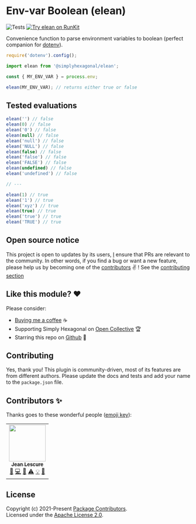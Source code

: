 # Env-var Boolean (elean)
![Tests](https://github.com/simplyhexagonal/elean/workflows/tests/badge.svg)
[![Try elean on RunKit](https://badge.runkitcdn.com/@simplyhexagonal/elean.svg)](https://npm.runkit.com/@simplyhexagonal/elean)

Convenience function to parse environment variables to boolean (perfect companion for [dotenv](https://www.npmjs.com/package/dotenv)).

```ts
require('dotenv').config();

import elean from '@simplyhexagonal/elean';

const { MY_ENV_VAR } = process.env;

elean(MY_ENV_VAR); // returns either true or false
```

## Tested evaluations

```ts
elean('') // false
elean(0) // false
elean('0') // false
elean(null) // false
elean('null') // false
elean('NULL') // false
elean(false) // false
elean('false') // false
elean('FALSE') // false
elean(undefined) // false
elean('undefined') // false

// ---

elean(1) // true
elean('1') // true
elean('xyz') // true
elean(true) // true
elean('true') // true
elean('TRUE') // true
```

## Open source notice

This project is open to updates by its users, [I](https://github.com/jeanlescure) ensure that PRs are relevant to the community.
In other words, if you find a bug or want a new feature, please help us by becoming one of the
[contributors](#contributors-) ✌️ ! See the [contributing section](#contributing)

## Like this module? ❤

Please consider:

- [Buying me a coffee](https://www.buymeacoffee.com/jeanlescure) ☕
- Supporting Simply Hexagonal on [Open Collective](https://opencollective.com/simplyhexagonal) 🏆
- Starring this repo on [Github](https://github.com/simplyhexagonal/elean) 🌟

## Contributing

Yes, thank you! This plugin is community-driven, most of its features are from different authors.
Please update the docs and tests and add your name to the `package.json` file.

## Contributors ✨

Thanks goes to these wonderful people ([emoji key](https://allcontributors.org/docs/en/emoji-key)):

<!-- ALL-CONTRIBUTORS-LIST:START - Do not remove or modify this section -->
<!-- prettier-ignore-start -->
<!-- markdownlint-disable -->
<table>
  <tr>
    <td align="center"><a href="https://jeanlescure.cr"><img src="https://avatars2.githubusercontent.com/u/3330339?v=4" width="100px;" alt=""/><br /><sub><b>Jean Lescure</b></sub></a><br /><a href="#maintenance-jeanlescure" title="Maintenance">🚧</a> <a href="https://github.com/simplyhexagonal/elean/commits?author=jeanlescure" title="Code">💻</a> <a href="#userTesting-jeanlescure" title="User Testing">📓</a> <a href="https://github.com/simplyhexagonal/elean/commits?author=jeanlescure" title="Tests">⚠️</a> <a href="#example-jeanlescure" title="Examples">💡</a> <a href="https://github.com/simplyhexagonal/elean/commits?author=jeanlescure" title="Documentation">📖</a></td>
</table>

<!-- markdownlint-enable -->
<!-- prettier-ignore-end -->
<!-- ALL-CONTRIBUTORS-LIST:END -->
## License

Copyright (c) 2021-Present [Package Contributors](https://github.com/simplyhexagonal/elean/#contributors-).<br/>
Licensed under the [Apache License 2.0](https://www.apache.org/licenses/LICENSE-2.0).
